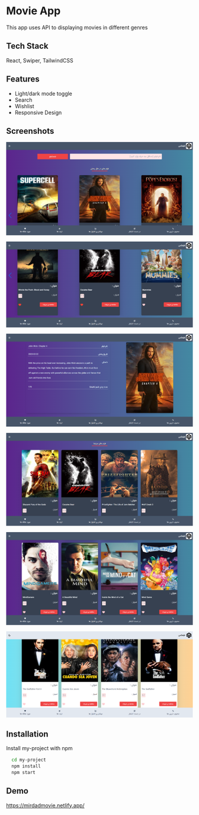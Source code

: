 
# Movie App

This app uses API to displaying movies in different genres


## Tech Stack

React, Swiper, TailwindCSS


## Features

- Light/dark mode toggle
- Search
- Wishlist
- Responsive Design


## Screenshots

![App Screenshot](/screenshots/sc.png)

![App Screenshot](/screenshots/sc1.png)

![App Screenshot](/screenshots/sc2.png)

![App Screenshot](/screenshots/sc3.png)

![App Screenshot](/screenshots/sc4.png)

![App Screenshot](/screenshots/sc5.png)


## Installation

Install my-project with npm

```bash
  cd my-project
  npm install
  npm start
```
    
## Demo

https://mirdadmovie.netlify.app/